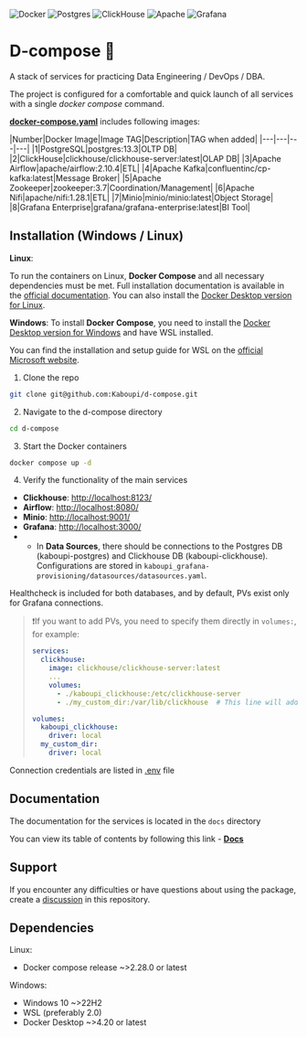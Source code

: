 ![Docker](https://img.shields.io/badge/docker-%230db7ed.svg?style=for-the-badge&logo=docker&logoColor=white)
![Postgres](https://img.shields.io/badge/postgres-%23316192.svg?style=for-the-badge&logo=postgresql&logoColor=white)
![ClickHouse](https://img.shields.io/badge/ClickHouse-FFCC01?style=for-the-badge&logo=clickhouse&logoColor=white)
![Apache](https://img.shields.io/badge/apache-%23D42029.svg?style=for-the-badge&logo=apache&logoColor=white)
![Grafana](https://img.shields.io/badge/grafana-%23F46800.svg?style=for-the-badge&logo=grafana&logoColor=white)


# D-compose 🐳

A stack of services for practicing Data Engineering / DevOps / DBA.

The project is configured for a comfortable and quick launch of all services with a single *docker compose* command.

[**docker-compose.yaml**](https://github.com/Kaboupi/d-compose/blob/master/docker-compose.yaml) includes following images:

|Number|Docker Image|Image TAG|Description|TAG when added|
|---|---|---|---|
|1|PostgreSQL|postgres:13.3|OLTP DB|
|2|ClickHouse|clickhouse/clickhouse-server:latest|OLAP DB|
|3|Apache Airflow|apache/airflow:2.10.4|ETL|
|4|Apache Kafka|confluentinc/cp-kafka:latest|Message Broker|
|5|Apache Zookeeper|zookeeper:3.7|Coordination/Management|
|6|Apache Nifi|apache/nifi:1.28.1|ETL|
|7|Minio|minio/minio:latest|Object Storage|
|8|Grafana Enterprise|grafana/grafana-enterprise:latest|BI Tool|

<!--Установка-->

## Installation (Windows / Linux)

**Linux**:

To run the containers on Linux, **Docker Compose** and all necessary dependencies must be met. Full installation documentation is available in the [official documentation](https://docs.docker.com/compose/install/linux/). You can also install the [Docker Desktop version for Linux](https://docs.docker.com/desktop/).

**Windows**:
To install **Docker Compose**, you need to install the [Docker Desktop version for Windows](https://docs.docker.com/desktop/) and have WSL installed.

You can find the installation and setup guide for WSL on the [official Microsoft website](https://learn.microsoft.com/ru-ru/windows/wsl/install).

1. Clone the repo

```bash
git clone git@github.com:Kaboupi/d-compose.git
```

2. Navigate to the d-compose directory

```bash
cd d-compose
```

3. Start the Docker containers

```bash
docker compose up -d
```

4. Verify the functionality of the main services

- **Clickhouse**: [http://localhost:8123/](http://localhost:8123/)
- **Airflow**: [http://localhost:8080/](http://localhost:8080/)
- **Minio**: [http://localhost:9001/](http://localhost:9001/)
- **Grafana**: [http://localhost:3000/](http://localhost:3000/)
- - In **Data Sources**, there should be connections to the Postgres DB (kaboupi-postgres) and Clickhouse DB (kaboupi-clickhouse). Configurations are stored in `kaboupi_grafana-provisioning/datasources/datasources.yaml`.

Healthcheck is included for both databases, and by default, PVs exist only for Grafana connections.

> ❗If you want to add PVs, you need to specify them directly in `volumes:`, for example:
>
> ```yaml
> services:
>   clickhouse:
>     image: clickhouse/clickhouse-server:latest
>     ...
>     volumes:
>       - ./kaboupi_clickhouse:/etc/clickhouse-server
>       - ./my_custom_dir:/var/lib/clickhouse  # This line will add all click data to your local directory my_custom_dir
>
> volumes:
>   kaboupi_clickhouse:
>     driver: local
>   my_custom_dir:
>     driver: local
> ```

Connection credentials are listed in [.env](https://github.com/Kaboupi/d-compose/blob/master/.env) file

<!--Документация-->

## Documentation

The documentation for the services is located in the `docs` directory

You can view its table of contents by following this link - [__Docs__](https://github.com/Kaboupi/d-compose/blob/master/docs/list.md)

<!--Support-->

## Support

If you encounter any difficulties or have questions about using the package, create a [discussion](https://github.com/kaboupi/d-compose/issues/new/choose) in this repository.

<!--Зависимости-->

## Dependencies

Linux:

- Docker compose release ~>2.28.0 or latest

Windows:

- Windows 10 ~>22H2
- WSL (preferably 2.0)
- Docker Desktop ~>4.20 or latest
